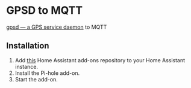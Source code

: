 # GPSD to MQTT

[gpsd — a GPS service daemon](https://gpsd.gitlab.io/gpsd/) to MQTT


## Installation

1. Add [this](https://github.com/casperklein/homeassistant-addons) Home Assistant add-ons repository to your Home Assistant instance.
1. Install the Pi-hole add-on.
1. Start the add-on.
